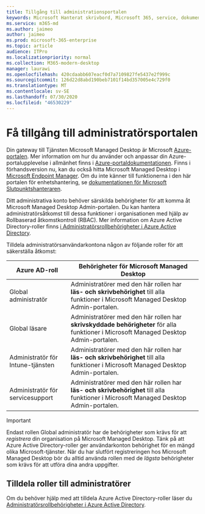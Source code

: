 ```yaml
---
title: Tillgång till administrationsportalen
keywords: Microsoft Hanterat skrivbord, Microsoft 365, service, dokumentation
ms.service: m365-md
ms.author: jaimeo
author: jaimeo
ms.prod: microsoft-365-enterprise
ms.topic: article
audience: ITPro
ms.localizationpriority: normal
ms.collection: M365-modern-desktop
manager: laurawi
ms.openlocfilehash: 420cdaabb607eacf0d7a7109827fe5437e2f999c
ms.sourcegitcommit: 126d22d8abd190beb7101f14bd357005e4c729f0
ms.translationtype: MT
ms.contentlocale: sv-SE
ms.lasthandoff: 07/30/2020
ms.locfileid: "46530229"
---
```

# <a name="access-the-admin-portal"></a>Få tillgång till administratörsportalen

Din gateway till Tjänsten Microsoft Managed Desktop är Microsoft [Azure-portalen](https://portal.azure.com). Mer information om hur du använder och anpassar din Azure-portalupplevelse i allmänhet finns i [Azure-portaldokumentationen](https://docs.microsoft.com/azure/azure-portal/). Finns i förhandsversion nu, kan du också hitta Microsoft Managed Desktop i [Microsoft Endpoint Manager](https://endpoint.microsoft.com/). Om du inte känner till funktionerna i den här portalen för enhetshantering, se [dokumentationen för Microsoft Slutpunktshanteraren](https://docs.microsoft.com/mem/).

Ditt administrativa konto behöver särskilda behörigheter för att komma åt Microsoft Managed Desktop Admin-portalen. Du kan hantera administratörsåtkomst till dessa funktioner i organisationen med hjälp av Rollbaserad åtkomstkontroll (RBAC). Mer information om Azure Active Directory-roller finns [i Administratörsrollbehörigheter i Azure Active Directory](https://docs.microsoft.com/azure/active-directory/users-groups-roles/directory-assign-admin-roles).

Tilldela administratörsanvändarkontona någon av följande roller för att säkerställa åtkomst:

|Azure AD-roll  |Behörigheter för Microsoft Managed Desktop  |
|---------|---------|
|Global administratör     | Administratörer med den här rollen har **läs- och skrivbehörighet** till alla funktioner i Microsoft Managed Desktop Admin-portalen.         |
|Global läsare     | Administratörer med den här rollen har **skrivskyddade behörigheter** för alla funktioner i Microsoft Managed Desktop Admin-portalen.         |
|Administratör för Intune-tjänsten     |  Administratörer med den här rollen har **läs- och skrivbehörighet** till alla funktioner i Microsoft Managed Desktop Admin-portalen.       |
|Administratör för servicesupport     | Administratörer med den här rollen har **läs- och skrivbehörighet** till alla funktioner i Microsoft Managed Desktop Admin-portalen.         |

> [!IMPORTANT]
> Endast rollen Global administratör har de behörigheter som krävs för att *registrera* din organisation på Microsoft Managed Desktop. Tänk på att Azure Active Directory-roller ger användarkonton behörighet för en mängd olika Microsoft-tjänster. När du har slutfört registreringen hos Microsoft Managed Desktop bör du alltid använda rollen med de *lägsta* behörigheter som krävs för att utföra dina andra uppgifter.

## <a name="assigning-roles-to-administrators"></a>Tilldela roller till administratörer

Om du behöver hjälp med att tilldela Azure Active Directory-roller läser du [Administratörsrollbehörigheter i Azure Active Directory](https://docs.microsoft.com/azure/active-directory/users-groups-roles/directory-assign-admin-roles).
